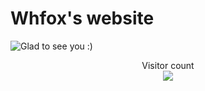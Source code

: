 # Whfox's website
<img src="https://raw.githubusercontent.com/sagar-viradiya/sagar-viradiya/master/resources/banner.png" alt="Glad to see you :)">

<p align="center"> 
  Visitor count<br>
  <img src="https://profile-counter.glitch.me/sagar-viradiya/count.svg" />
</p>

